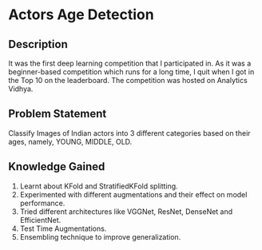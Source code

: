 # Actors Age Detection

## Description
It was the first deep learning competition that I participated in. As it was a beginner-based competition which runs for a long time, I quit when I got in the Top 10 on the leaderboard.
The competition was hosted on Analytics Vidhya.

## Problem Statement
Classify Images of Indian actors into 3 different categories based on their ages, namely, YOUNG, MIDDLE, OLD.

## Knowledge Gained
1. Learnt about KFold and StratifiedKFold splitting.
2. Experimented with different augmentations and their effect on model performance.
3. Tried different architectures like VGGNet, ResNet, DenseNet and EfficientNet.
4. Test Time Augmentations.
5. Ensembling technique to improve generalization.

